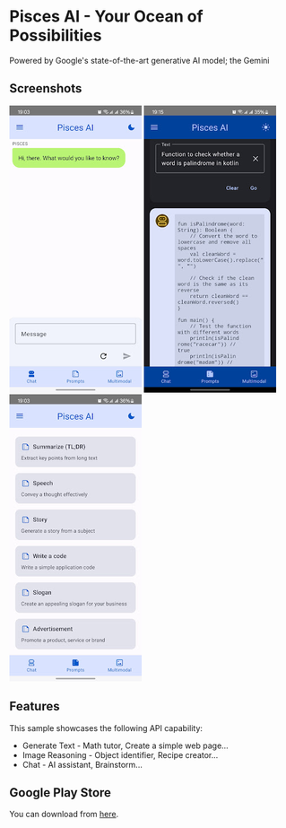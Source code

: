 # Pisces AI - Your Ocean of Possibilities

Powered by Google's state-of-the-art generative AI model; the Gemini

## Screenshots

<img src="screenshots/screenshot1.jpg" alt="Screenshot1">
<img src="screenshots/screenshot2.jpg" alt="Screenshot2">
<img src="screenshots/screenshot3.jpg" alt="Screenshot3">

## Features

This sample showcases the following API capability:
* Generate Text - Math tutor, Create a simple web page...
* Image Reasoning - Object identifier, Recipe creator...
* Chat - AI assistant, Brainstorm...

## Google Play Store

You can download from [here](https://play.google.com/store/apps/details?id=com.nilearning.ai.pisces).
